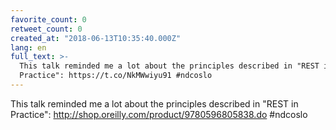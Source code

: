```yaml
---
favorite_count: 0
retweet_count: 0
created_at: "2018-06-13T10:35:40.000Z"
lang: en
full_text: >-
  This talk reminded me a lot about the principles described in "REST in
  Practice": https://t.co/NkMWwiyu91 #ndcoslo
---
```


This talk reminded me a lot about the principles described in "REST in
Practice": <http://shop.oreilly.com/product/9780596805838.do> #ndcoslo
